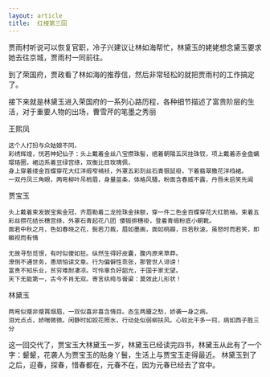 ```yaml
---
layout: article
title:  红楼第三回
---
```


贾雨村听说可以恢复官职，冷子兴建议让林如海帮忙，林黛玉的姥姥想念黛玉要求她去往京城，贾雨村一同前往。

到了荣国府，贾政看了林如海的推荐信，然后非常轻松的就把贾雨村的工作搞定了。

接下来就是林黛玉进入荣国府的一系列心路历程，各种细节描述了富贵阶层的生活，对于重要人物的出场，曹雪芹的笔墨之秀丽

王熙凤
```
这个人打扮与众姑娘不同，
彩绣辉煌，恍若神妃仙子：头上戴着金丝八宝攒珠髻，绾着朝陽五凤挂珠钗，项上戴着赤金盘螭璎珞圈，裙边系着豆绿宫绦，双衡比目玫瑰佩，
身上穿着缕金百蝶穿花大红洋缎窄褃袄，外罩五彩刻丝石青银鼠褂，下着翡翠撒花洋绉裙。
一双丹凤三角眼，两弯柳叶吊梢眉，身量苗条，体格风騷，粉面含春威不露，丹唇未启笑先闻
```

贾宝玉
```
头上戴着束发嵌宝紫金冠，齐眉勒着二龙抢珠金抹额，穿一件二色金百蝶穿花大红箭袖，束着五彩丝攒花结长穗宫绦，外罩石青起花八团 倭锻排穗褂，登着青缎粉底小朝靴。
面若中秋之月，色如春晓之花，鬓若刀裁，眉如墨画，面如桃瓣，目若秋波。虽怒时而若笑，即瞋视而有情
```


```
无故寻愁觅恨，有时似傻如狂。纵然生得好皮囊，腹内原来草莽。
潦倒不通世务，愚顽怕读文章。行为偏僻性乖张，那管世人诽谤！
富贵不知乐业，贫穷难耐凄凉。可怜辜负好韶光，于国于家无望。
天下无能第一，古今不肖无双。寄言纨绔与膏粱：莫效此儿形状！
```


林黛玉
```
两弯似蹙非蹙罥烟眉，一双似喜非喜含情目。态生两靥之愁，娇袭一身之病。
泪光点点，娇喘微微。闲静时如姣花照水，行动处似弱柳扶风。心较比干多一窍，病如西子胜三分
```

这一回交代了，贾宝玉大林黛玉一岁，林黛玉已经读完四书，林黛玉从此有了一个字：颦颦，花袭人为贾宝玉的贴身丫鬟，生活上与贾宝玉走得最近。
林黛玉到了之后，迎春，探春，惜春都在，元春不在，因为元春已经去了宫中。
